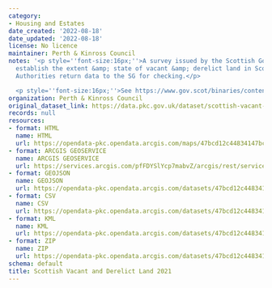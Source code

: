 ```yaml
---
category:
- Housing and Estates
date_created: '2022-08-18'
date_updated: '2022-08-18'
license: No licence
maintainer: Perth & Kinross Council
notes: '<p style=''font-size:16px;''>A survey issued by the Scottish Government to
  establish the extent &amp; state of vacant &amp; derelict land in Scotland. Local
  Authorities return data to the SG for checking.</p>

  <p style=''font-size:16px;''>See https://www.gov.scot/binaries/content/documents/govscot/publications/statistics/2019/08/scottish-vacant-and-derelict-land-survey-guidance-notes/documents/scottish-vacant-and-derelict-land-survey-guidance-notes/scottish-vacant-and-derelict-land-survey-guidance-notes/govscot%3Adocument/Scottish%2BVacant%2Band%2BDerelict%2BLand%2BSurvey%2B2020%2B-%2BAdmin%2B-%2BGuidance.pdf</p>'
organization: Perth & Kinross Council
original_dataset_link: https://data.pkc.gov.uk/dataset/scottish-vacant-and-derelict-land-2021
records: null
resources:
- format: HTML
  name: HTML
  url: https://opendata-pkc.opendata.arcgis.com/maps/47bcd12c44834147bca0741cb9501ba8_0
- format: ARCGIS GEOSERVICE
  name: ARCGIS GEOSERVICE
  url: https://services.arcgis.com/pfFDYSlYcp7mabvZ/arcgis/rest/services/Scottish_Vacant_and_Derelict_Land_2021/FeatureServer/0
- format: GEOJSON
  name: GEOJSON
  url: https://opendata-pkc.opendata.arcgis.com/datasets/47bcd12c44834147bca0741cb9501ba8_0.geojson?outSR=%7B%22latestWkid%22%3A27700%2C%22wkid%22%3A27700%7D
- format: CSV
  name: CSV
  url: https://opendata-pkc.opendata.arcgis.com/datasets/47bcd12c44834147bca0741cb9501ba8_0.csv?outSR=%7B%22latestWkid%22%3A27700%2C%22wkid%22%3A27700%7D
- format: KML
  name: KML
  url: https://opendata-pkc.opendata.arcgis.com/datasets/47bcd12c44834147bca0741cb9501ba8_0.kml?outSR=%7B%22latestWkid%22%3A27700%2C%22wkid%22%3A27700%7D
- format: ZIP
  name: ZIP
  url: https://opendata-pkc.opendata.arcgis.com/datasets/47bcd12c44834147bca0741cb9501ba8_0.zip?outSR=%7B%22latestWkid%22%3A27700%2C%22wkid%22%3A27700%7D
schema: default
title: Scottish Vacant and Derelict Land 2021
---
```

